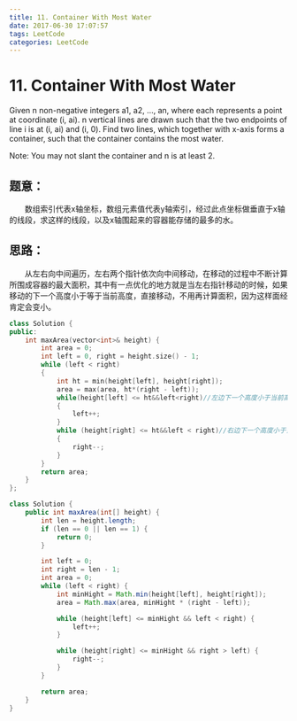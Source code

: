 ```yaml
---
title: 11. Container With Most Water
date: 2017-06-30 17:07:57
tags: LeetCode
categories: LeetCode
---
```


# 11. Container With Most Water


Given n non-negative integers a1, a2, ..., an, where each represents a point at coordinate (i, ai). n vertical lines are drawn such that the two endpoints of line i is at (i, ai) and (i, 0). Find two lines, which together with x-axis forms a container, such that the container contains the most water.

Note: You may not slant the container and n is at least 2.

<!-- more -->

## 题意：

　　数组索引代表x轴坐标，数组元素值代表y轴索引，经过此点坐标做垂直于x轴的线段，求这样的线段，以及x轴围起来的容器能存储的最多的水。

## 思路：

　　从左右向中间遍历，左右两个指针依次向中间移动，在移动的过程中不断计算所围成容器的最大面积，其中有一点优化的地方就是当左右指针移动的时候，如果移动的下一个高度小于等于当前高度，直接移动，不用再计算面积，因为这样面经肯定会变小。

```c++
class Solution {
public:
	int maxArea(vector<int>& height) {
		int area = 0;
		int left = 0, right = height.size() - 1;
		while (left < right)
		{
			int ht = min(height[left], height[right]);
			area = max(area, ht*(right - left));
			while(height[left] <= ht&&left<right)//左边下一个高度小于当前高度，直接移动左边指针
			{
				left++;
			}
			while (height[right] <= ht&&left < right)//右边下一个高度小于当前高度，直接移动右边指针
			{
				right--;
			}
		}
		return area;
	}
};
```

```java
class Solution {
    public int maxArea(int[] height) {
        int len = height.length;
        if (len == 0 || len == 1) {
            return 0;
        }

        int left = 0;
        int right = len - 1;
        int area = 0;
        while (left < right) {
            int minHight = Math.min(height[left], height[right]);
            area = Math.max(area, minHight * (right - left));

            while (height[left] <= minHight && left < right) {
                left++;
            }

            while (height[right] <= minHight && right > left) {
                right--;
            }
        }

        return area;
    }
}

```
